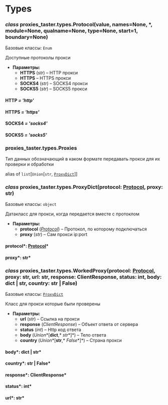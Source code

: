# Types

### *class* proxies_taster.types.Protocol(value, names=None, \*, module=None, qualname=None, type=None, start=1, boundary=None)

Базовые классы: `Enum`

Доступные протоколы прокси

* **Параметры:**
  * **HTTPS** (*str*) – HTTP прокси
  * **HTTPS** – HTTPS прокси
  * **SOCKS4** (*str*) – SOCKS4 прокси
  * **SOCKS5** (*str*) – SOCKS5 прокси

#### HTTP *= 'http'*

#### HTTPS *= 'https'*

#### SOCKS4 *= 'socks4'*

#### SOCKS5 *= 'socks5'*

### proxies_taster.types.Proxies

Тип данных обозначающий в каком формате
передавать прокси для их проверки и обработки

alias of `list`[`Union`[`str`, [`ProxyDict`](#proxies_taster.types.ProxyDict)]]

### *class* proxies_taster.types.ProxyDict(protocol: [Protocol](#proxies_taster.types.Protocol), proxy: str)

Базовые классы: `object`

Датакласс для прокси, когда
передается вместе с протоклом

* **Параметры:**
  * **protocol** ([*Protocol*](#proxies_taster.types.Protocol)) – Протокол, по которому подключаться
  * **proxy** (*str*) – Сам прокси ip:port

#### protocol*: [Protocol](#proxies_taster.types.Protocol)*

#### proxy*: str*

### *class* proxies_taster.types.WorkedProxy(protocol: [Protocol](#proxies_taster.types.Protocol), proxy: str, url: str, response: ClientResponse, status: int, body: dict | str, country: str | False)

Базовые классы: [`ProxyDict`](#proxies_taster.types.ProxyDict)

Класс для прокси которые
были проверены

* **Параметры:**
  * **url** (*str*) – Ссылка на прокси
  * **response** (*ClientResponse*) – Объект ответа от сервера
  * **status** (*int*) – Http код ответа
  * **body** (*Union**[**dict**,* *str**]*) – Тело ответа
  * **country** (*Union**[**str**,* *False**]*) – Страна прокси

#### body*: dict | str*

#### country*: str | False*

#### response*: ClientResponse*

#### status*: int*

#### url*: str*
